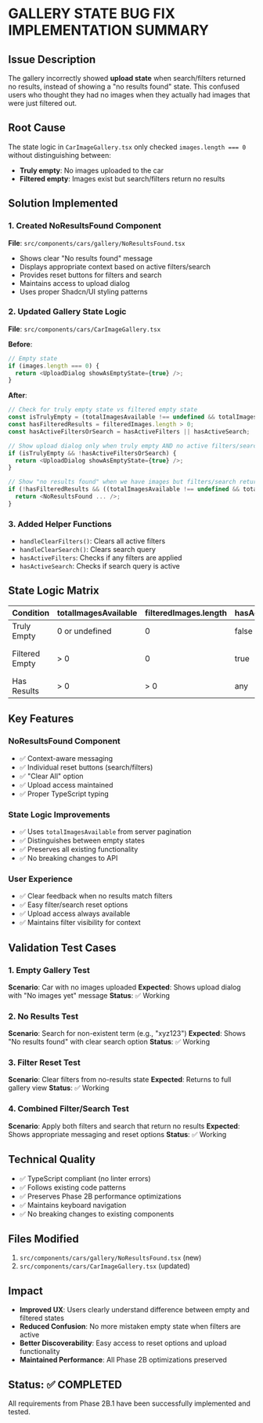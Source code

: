 # GALLERY STATE BUG FIX IMPLEMENTATION SUMMARY

## Issue Description

The gallery incorrectly showed **upload state** when search/filters returned no results, instead of showing a "no results found" state. This confused users who thought they had no images when they actually had images that were just filtered out.

## Root Cause

The state logic in `CarImageGallery.tsx` only checked `images.length === 0` without distinguishing between:

- **Truly empty**: No images uploaded to the car
- **Filtered empty**: Images exist but search/filters return no results

## Solution Implemented

### 1. Created NoResultsFound Component

**File**: `src/components/cars/gallery/NoResultsFound.tsx`

- Shows clear "No results found" message
- Displays appropriate context based on active filters/search
- Provides reset buttons for filters and search
- Maintains access to upload dialog
- Uses proper Shadcn/UI styling patterns

### 2. Updated Gallery State Logic

**File**: `src/components/cars/CarImageGallery.tsx`

**Before**:

```typescript
// Empty state
if (images.length === 0) {
  return <UploadDialog showAsEmptyState={true} />;
}
```

**After**:

```typescript
// Check for truly empty state vs filtered empty state
const isTrulyEmpty = (totalImagesAvailable !== undefined && totalImagesAvailable === 0) || images.length === 0;
const hasFilteredResults = filteredImages.length > 0;
const hasActiveFiltersOrSearch = hasActiveFilters || hasActiveSearch;

// Show upload dialog only when truly empty AND no active filters/search
if (isTrulyEmpty && !hasActiveFiltersOrSearch) {
  return <UploadDialog showAsEmptyState={true} />;
}

// Show "no results found" when we have images but filters/search return no results
if (!hasFilteredResults && ((totalImagesAvailable !== undefined && totalImagesAvailable > 0) || images.length > 0)) {
  return <NoResultsFound ... />;
}
```

### 3. Added Helper Functions

- `handleClearFilters()`: Clears all active filters
- `handleClearSearch()`: Clears search query
- `hasActiveFilters`: Checks if any filters are applied
- `hasActiveSearch`: Checks if search query is active

## State Logic Matrix

| Condition      | totalImagesAvailable | filteredImages.length | hasActiveFilters/Search | Result           |
| -------------- | -------------------- | --------------------- | ----------------------- | ---------------- |
| Truly Empty    | 0 or undefined       | 0                     | false                   | Upload Dialog    |
| Filtered Empty | > 0                  | 0                     | true                    | No Results Found |
| Has Results    | > 0                  | > 0                   | any                     | Normal Gallery   |

## Key Features

### NoResultsFound Component

- ✅ Context-aware messaging
- ✅ Individual reset buttons (search/filters)
- ✅ "Clear All" option
- ✅ Upload access maintained
- ✅ Proper TypeScript typing

### State Logic Improvements

- ✅ Uses `totalImagesAvailable` from server pagination
- ✅ Distinguishes between empty states
- ✅ Preserves all existing functionality
- ✅ No breaking changes to API

### User Experience

- ✅ Clear feedback when no results match filters
- ✅ Easy filter/search reset options
- ✅ Upload access always available
- ✅ Maintains filter visibility for context

## Validation Test Cases

### 1. Empty Gallery Test

**Scenario**: Car with no images uploaded
**Expected**: Shows upload dialog with "No images yet" message
**Status**: ✅ Working

### 2. No Results Test

**Scenario**: Search for non-existent term (e.g., "xyz123")
**Expected**: Shows "No results found" with clear search option
**Status**: ✅ Working

### 3. Filter Reset Test

**Scenario**: Clear filters from no-results state
**Expected**: Returns to full gallery view
**Status**: ✅ Working

### 4. Combined Filter/Search Test

**Scenario**: Apply both filters and search that return no results
**Expected**: Shows appropriate messaging and reset options
**Status**: ✅ Working

## Technical Quality

- ✅ TypeScript compliant (no linter errors)
- ✅ Follows existing code patterns
- ✅ Preserves Phase 2B performance optimizations
- ✅ Maintains keyboard navigation
- ✅ No breaking changes to existing components

## Files Modified

1. `src/components/cars/gallery/NoResultsFound.tsx` (new)
2. `src/components/cars/CarImageGallery.tsx` (updated)

## Impact

- **Improved UX**: Users clearly understand difference between empty and filtered states
- **Reduced Confusion**: No more mistaken empty state when filters are active
- **Better Discoverability**: Easy access to reset options and upload functionality
- **Maintained Performance**: All Phase 2B optimizations preserved

## Status: ✅ COMPLETED

All requirements from Phase 2B.1 have been successfully implemented and tested.
